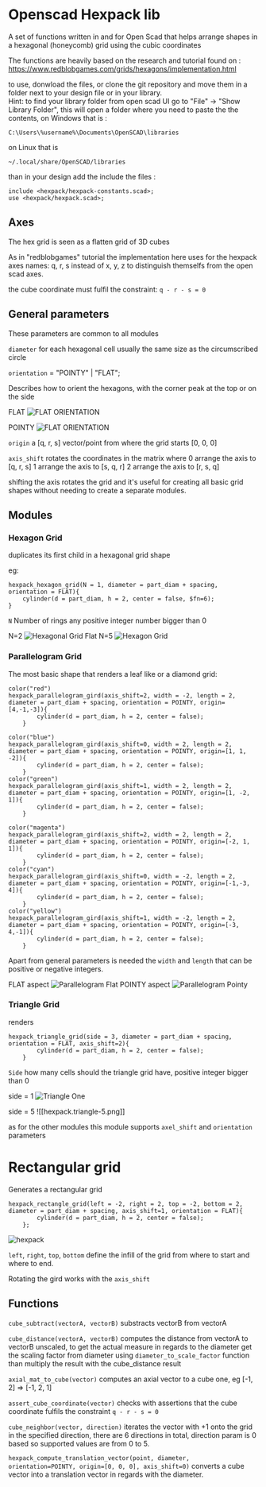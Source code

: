 # Openscad Hexpack lib

A set of functions written in and for Open Scad that helps arrange shapes in a hexagonal (honeycomb) grid using the cubic coordinates

The functions are heavily based on the research and tutorial found on :
https://www.redblobgames.com/grids/hexagons/implementation.html

to use, donwload the files, or clone the git repository and move them in a folder next to your design file or in your library.  
Hint: to find your library folder from open scad UI go to "File" -> "Show Library Folder", this will open a folder where you need to paste the the contents, on Windows that is : 

`C:\Users\%username%\Documents\OpenSCAD\libraries`

on Linux that is 

`~/.local/share/OpenSCAD/libraries`

than in your design add the include the files :
```
include <hexpack/hexpack-constants.scad>;
use <hexpack/hexpack.scad>;
```

## Axes 

The hex grid is seen as a flatten grid of 3D cubes

As in "redblobgames" tutorial the implementation here uses for the hexpack axes names: q, r, s instead of x, y, z to distinguish themselfs from the open scad axes.  

the cube coordinate must fulfil the constraint: `q - r - s = 0`

## General parameters
These parameters are common to all modules

`diameter` for each hexagonal cell usually the same size as the circumscribed circle 

`orientation` = "POINTY" | "FLAT";

Describes how to orient the hexagons, with the corner peak at the top or on the side

FLAT
![FLAT ORIENTATION ](doc/hexpack.flat-orientation.png)

POINTY
![FLAT ORIENTATION ](doc/hexpack.pointy-orientation.png)

`origin` a [q, r, s] vector/point from where the grid starts [0, 0, 0] 

`axis_shift` rotates the coordinates in the matrix where 
0 arrange the axis to [q, r, s]
1  arrange the axis to [s, q, r]
2  arrange the axis to [r, s, q]

shifting the axis rotates the grid and it's useful for creating all basic grid shapes without needing to create a separate modules. 


## Modules

### Hexagon  Grid

duplicates its first child in a hexagonal grid shape 

eg: 
```
hexpack_hexagon_grid(N = 1, diameter = part_diam + spacing, orientation = FLAT){
    cylinder(d = part_diam, h = 2, center = false, $fn=6);
}
```

`N`  Number of rings any positive integer number bigger than 0

N=2
![Hexagonal Grid Flat](doc/hexpack.hexagon-n2.png)
N=5
![Hexagon Grid](doc/hexpack.hexagon-n5.png)

### Parallelogram Grid
The most basic shape that renders a leaf like or a diamond grid:
```
color("red")
hexpack_parallelogram_gird(axis_shift=2, width = -2, length = 2, diameter = part_diam + spacing, orientation = POINTY, origin=[4,-1,-3]){
        cylinder(d = part_diam, h = 2, center = false);
    }

color("blue")
hexpack_parallelogram_gird(axis_shift=0, width = 2, length = 2, diameter = part_diam + spacing, orientation = POINTY, origin=[1, 1, -2]){
        cylinder(d = part_diam, h = 2, center = false);
    }
color("green")
hexpack_parallelogram_gird(axis_shift=1, width = 2, length = 2, diameter = part_diam + spacing, orientation = POINTY, origin=[1, -2, 1]){
        cylinder(d = part_diam, h = 2, center = false);
    }
    
color("magenta")
hexpack_parallelogram_gird(axis_shift=2, width = 2, length = 2, diameter = part_diam + spacing, orientation = POINTY, origin=[-2, 1, 1]){
        cylinder(d = part_diam, h = 2, center = false);
    }
color("cyan")    
hexpack_parallelogram_gird(axis_shift=0, width = -2, length = 2, diameter = part_diam + spacing, orientation = POINTY, origin=[-1,-3, 4]){
        cylinder(d = part_diam, h = 2, center = false);
    }
color("yellow")
hexpack_parallelogram_gird(axis_shift=1, width = -2, length = 2, diameter = part_diam + spacing, orientation = POINTY, origin=[-3, 4,-1]){
        cylinder(d = part_diam, h = 2, center = false);
    }
```

Apart from general parameters is needed the `width` and `length` that can be positive or negative integers. 

FLAT aspect
![Parallelogram Flat](hexpack.paralelogram-flat.png)
POINTY aspect
![Parallelogram Pointy](doc/hexpack.paralelogram-pointy.png)

### Triangle Grid

renders 

```
hexpack_triangle_grid(side = 3, diameter = part_diam + spacing, orientation = FLAT, axis_shift=2){
        cylinder(d = part_diam, h = 2, center = false);
    }
```

`Side` how many cells should the triangle grid have, positive integer bigger than 0

side = 1
![Triangle One ](hexpack.triangle-1.png)

side = 5
![[hexpack.triangle-5.png]]

as for the other modules this module supports `axel_shift` and `orientation` parameters 

# Rectangular grid 

Generates a rectangular grid

```
hexpack_rectangle_grid(left = -2, right = 2, top = -2, bottom = 2, diameter = part_diam + spacing, axis_shift=1, orientation = FLAT){
        cylinder(d = part_diam, h = 2, center = false);
    };
```

![hexpack ](doc/hexpack.rectangle.png)

`left`, `right`, `top`, `bottom` define the infill of the grid from where to start and where to end. 

Rotating the  gird works with the `axis_shift`

## Functions

`cube_subtract(vectorA, vectorB)` substracts vectorB from vectorA

`cube_distance(vectorA, vectorB)` computes the distance from vectorA to vectorB unscaled, to get the actual measure in regards to the diameter get the scaling factor from diameter using `diameter_to_scale_factor`
 function than multiply the result with the cube_distance result  

`axial_mat_to_cube(vector)` computes an axial vector to a cube one, eg [-1, 2] => [-1, 2, 1]

`assert_cube_coordinate(vector)`  checks with assertions that the cube coordinate fulfils the constraint `q - r - s = 0`

`cube_neighbor(vector, direction)` iterates  the vector with +1 onto the grid in the specified direction, there are 6 directions in total, direction param is 0 based so supported values are from 0 to 5.  

`hexpack_compute_translation_vector(point, diameter, orientation=POINTY, origin=[0, 0, 0], axis_shift=0)` converts a cube vector into a translation vector in regards with the diameter.